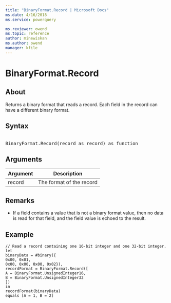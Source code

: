 ```yaml
---
title: "BinaryFormat.Record | Microsoft Docs"
ms.date: 4/16/2018
ms.service: powerquery

ms.reviewer: owend
ms.topic: reference
author: minewiskan
ms.author: owend
manager: kfile
---
```

# BinaryFormat.Record

  
## About  
Returns a binary format that reads a record.  Each field in the record can have a different binary format.  
  
## Syntax

<pre>  
BinaryFormat.Record(record as record) as function  
</pre>
  
## Arguments  
  
|Argument|Description|  
|------------|---------------|  
|record|The format of the record|  
  
## Remarks  
  
-   If a field contains a value that is not a binary format value, then no data is read for that field, and the field value is echoed to the result.  
  
## Example  
  
```powerquery-m  
// Read a record containing one 16-bit integer and one 32-bit integer.  
let  
binaryData = #binary({  
0x00, 0x01,   
0x00, 0x00, 0x00, 0x02}),  
recordFormat = BinaryFormat.Record([  
A = BinaryFormat.UnsignedInteger16,  
B = BinaryFormat.UnsignedInteger32  
])  
in  
recordFormat(binaryData)   
equals [A = 1, B = 2]  
```  
